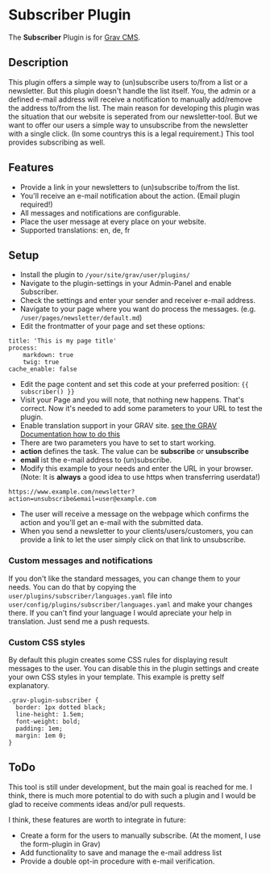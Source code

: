 # Subscriber Plugin

The **Subscriber** Plugin is for [Grav CMS](http://github.com/getgrav/grav).

## Description

This plugin offers a simple way to (un)subscribe users to/from a list or a newsletter. But this plugin doesn't handle the list itself. You, the admin or a defined e-mail address will receive a notification to manually add/remove the address to/from the list.
The main reason for developing this plugin was the situation that our website is seperated from our newsletter-tool. But we want to offer our users a simple way to unsubscribe from the newsletter with a single click. (In some countrys this is a legal requirement.) This tool provides subscribing as well.

## Features

* Provide a link in your newsletters to (un)subscribe to/from the list.
* You'll receive an e-mail notification about the action. (Email plugin required!)
* All messages and notifications are configurable.
* Place the user message at every place on your website.
* Supported translations: en, de, fr

## Setup

* Install the plugin to `/your/site/grav/user/plugins/`
* Navigate to the plugin-settings in your Admin-Panel and enable Subscriber.
* Check the settings and enter your sender and receiver e-mail address.
* Navigate to your page where you want do process the messages. (e.g. `/user/pages/newsletter/default.md`)
* Edit the frontmatter of your page and set these options:
```
title: 'This is my page title'
process:
    markdown: true
    twig: true
cache_enable: false
```
* Edit the page content and set this code at your preferred position:
 `{{ subscriber() }}`
* Visit your Page and you will note, that nothing new happens. That's correct. Now it's needed to add some parameters to your URL to test the plugin.
* Enable translation support in your GRAV site. [see the GRAV Documentation how to do this](https://learn.getgrav.org/content/multi-language#single-language-different-than-english)
* There are two parameters you have to set to start working.
 * **action** defines the task. The value can be **subscribe** or **unsubscribe**
 * **email** ist the e-mail address to (un)subscribe.
* Modify this example to your needs and enter the URL in your browser. (Note: It is **always** a good idea to use https when transferring userdata!)
```
https://www.example.com/newsletter?action=unsubscribe&email=user@example.com
```
* The user will receive a message on the webpage which confirms the action and you'll get an e-mail with the submitted data.
* When you send a newsletter to your clients/users/customers, you can provide a link to let the user simply click on that link to unsubscribe.

### Custom messages and notifications

If you don't like the standard messages, you can change them to your needs. You can do that by copying the `user/plugins/subscriber/languages.yaml` file into `user/config/plugins/subscriber/languages.yaml` and make your changes there. If you can't find your language I would apreciate your help in translation. Just send me a push requests.

### Custom CSS styles

By default this plugin creates some CSS rules for displaying result messages to the user. You can disable this in the plugin settings and create your own CSS styles in your template. This example is pretty self explanatory.
```
.grav-plugin-subscriber {
  border: 1px dotted black;
  line-height: 1.5em;
  font-weight: bold;
  padding: 1em;
  margin: 1em 0;
}
```

## ToDo

This tool is still under development, but the main goal is reached for me. I think, there is much more potential to do with such a plugin and I would be glad to receive comments ideas and/or pull requests.

I think, these features are worth to integrate in future:
- Create a form for the users to manually subscribe. (At the moment, I use the form-plugin in Grav)
- Add functionality to save and manage the e-mail address list
- Provide a double opt-in procedure with e-mail verification.

